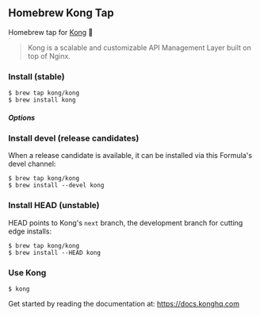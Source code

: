 ## Homebrew Kong Tap

Homebrew tap for [Kong] :beer:

> Kong is a scalable and customizable API Management Layer built on top of
> Nginx.

### Install (stable)

```shell
$ brew tap kong/kong
$ brew install kong
```

##### Options

### Install devel (release candidates)

When a release candidate is available, it can be installed via this Formula's
devel channel:

```
$ brew tap kong/kong
$ brew install --devel kong
```

### Install HEAD (unstable)

HEAD points to Kong's `next` branch, the development branch for cutting edge
installs:

```
$ brew tap kong/kong
$ brew install --HEAD kong
```

### Use Kong

```shell
$ kong
```

Get started by reading the documentation at: https://docs.konghq.com

[Kong]: https://konghq.com
